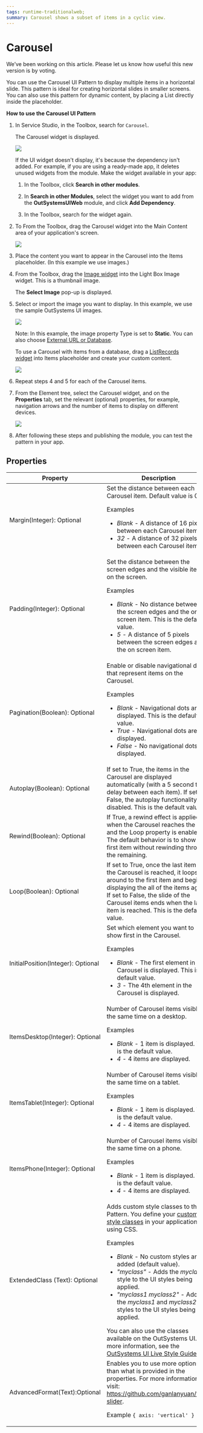 ```yaml
---
tags: runtime-traditionalweb; 
summary: Carousel shows a subset of items in a cyclic view.
---
```


# Carousel

<div class="info" markdown="1">

We’ve been working on this article. Please let us know how useful this new version is by voting.

</div>

You can use the Carousel UI Pattern to display multiple items in a horizontal slide. This pattern is ideal for creating horizontal slides in smaller screens. You can also use this pattern for dynamic content, by placing a List directly inside the placeholder.

**How to use the Carousel UI Pattern**

1. In Service Studio, in the Toolbox, search for `Carousel`.
  
     The Carousel widget is displayed.

    ![](images/carousel-3-ss.png)

    If the UI widget doesn't display, it's because the dependency isn't added. For example, if you are using a ready-made app, it deletes unused widgets from the module. Make the widget available in your app:

    1. In the Toolbox, click **Search in other modules**.
    
    1. In **Search in other Modules**, select the widget you want to add from the **OutSystemsUIWeb** module, and click **Add Dependency**. 
    
    1. In the Toolbox, search for the widget again.

1. To From the Toolbox, drag the Carousel widget into the Main Content area of your application's screen. 

   ![](images/carousel-9-ss.png)

1. Place the content you want to appear in the Carousel into the Items placeholder. (In this example we use images.) 

1. From the Toolbox, drag the [Image widget](<../../../../../ref/lang/auto/Class.Image Widget.final.md>) into the Light Box Image widget. This is a thumbnail image. 

    The **Select Image** pop-up is displayed.

1. Select or import the image you want to display. In this example, we use the sample OutSystems UI images.

    ![](<images/carousel-10-ss.png>)

    Note: In this example, the image property Type is set to **Static**. You can also choose [External URL or Database](../../../../../develop/ui/image/display-image.md).

    To use a Carousel with items from a database, drag a [ListRecords widget](<../../../../../ref/lang/auto/Class.List Records Widget.final.md>) into Items placeholder and create your custom content.

    ![](<images/carousel-2-ss.png>)

1. Repeat steps 4 and 5 for each of the Carousel items.

1. From the Element tree, select the Carousel widget, and on the **Properties** tab, set the relevant (optional) properties, for example, navigation arrows and the number of items to display on different devices.

    ![](images/carousel-11-ss.png)  

1. After following these steps and publishing the module, you can test the pattern in your app.

## Properties

| Property | Description |
|---|---|
|Margin(Integer): Optional  |  Set the distance between each Carousel item. Default value is 0.<p>Examples<ul><li>_Blank_ - A distance of 16 pixels between each Carousel item.</li><li>_32_ - A distance of 32 pixels between each Carousel item.</li></ul></p>  |
|Padding(Integer): Optional |  Set the distance between the screen edges and the visible items on the screen. <p>Examples<ul><li>_Blank_ - No distance between the screen edges and the on screen item. This is the default value.</li><li>_5_ - A distance of 5 pixels between the screen edges and the on screen item.</li></ul></p> |
| Pagination(Boolean): Optional  | Enable or disable navigational dots that represent items on the Carousel.<p>Examples<ul><li>_Blank_ - Navigational dots are displayed. This is the default value.</li><li>_True_ - Navigational dots are displayed.</li><li>_False_ - No navigational dots are displayed.</li></ul></p> |
| Autoplay(Boolean): Optional  | If set to True, the items in the Carousel are displayed automatically (with a 5 second time delay between each item). If set to False, the autoplay functionality is disabled. This is the default value.| 
| Rewind(Boolean): Optional  | If True, a rewind effect is applied when the Carousel reaches the end and the Loop property is enabled. The default behavior is to show the first item without rewinding through the remaining. | 
| Loop(Boolean): Optional  | If set to True, once the last item in the Carousel is reached, it loops around to the first item and begins displaying the all of the items again. If set to False, the slide of the Carousel items ends when the last item is reached. This is the default value.|
| InitialPosition(Integer): Optional  |  Set which element you want to show first in the Carousel. <p>Examples <ul><li>_Blank_ - The first element in the Carousel is displayed. This is the default value.</li><li>_3_ - The 4th element in the Carousel is displayed. </li></ul></p>|
|ItemsDesktop(Integer): Optional  |  Number of Carousel items visible at the same time on a desktop.<p>Examples<ul><li>_Blank_ - 1 item is displayed. This is the default value.</li><li>_4_ - 4 items are displayed.</li></ul></p> |  
|ItemsTablet(Integer): Optional  | Number of Carousel items visible at the same time on a tablet.<p>Examples<ul><li>_Blank_ - 1 item is displayed. This is the default value.</li><li>_4_ - 4 items are displayed.</li></ul></p>| 
|ItemsPhone(Integer): Optional  | Number of Carousel items visible at the same time on a phone.<p>Examples<ul><li>_Blank_ - 1 item is displayed. This is the default value.</li><li>_4_ - 4 items are displayed.</li></ul></p> |
| ExtendedClass (Text): Optional |  Adds custom style classes to the Pattern. You define your [custom style classes](../../../../../develop/ui/look-feel/css.md) in your application using CSS. <p>Examples <ul><li>_Blank_ - No custom styles are added (default value).</li><li>_"myclass"_ - Adds the _myclass_ style to the UI styles being applied.</li><li>_"myclass1 myclass2"_ - Adds the _myclass1_ and _myclass2_ styles to the UI styles being applied.</li></ul></p>You can also use the classes available on the OutSystems UI. For more information, see the [OutSystems UI Live Style Guide](https://outsystemsui.outsystems.com/StyleGuidePreview/Styles). |
| AdvancedFormat(Text):Optional  |  Enables you to use more options than what is provided in the properties. For more information, visit: <https://github.com/ganlanyuan/tiny-slider>. <p>Example `{ axis: 'vertical' }`</p> |
